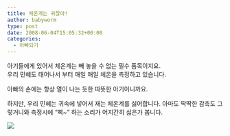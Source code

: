 ```yaml
---
title: 체온계는 귀찮아!
author: babyworm
type: post
date: 2008-06-04T15:05:32+00:00
categories:
  - 아빠되기
---
```

아기들에게 있어서 체온계는 빼 놓을 수 없는 필수 품목이지요.<br>
우리 민혜도 태어나서 부터 매일 매일 체온을 측정하고 있습니다. 

아빠의 손에는 항상 열이 나는 듯한 따뜻한 아기이니까요.

하지만, 우리 민혜는 귀속에 넣어서 재는 체온계를 싫어합니다. 아마도 딱딱한 감촉도 그렇거니와 측정시에 “삑~” 하는 소리가 어지간히 싫은가 봅니다. 

<img decoding="async" src="https://i0.wp.com/babyworm.net/wordpress/wp-content/uploads/1/jk35.jpg?w=625"  data-recalc-dims="1" />
